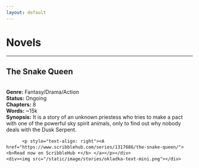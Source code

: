 ```yaml
---
layout: default
---
```


<h1>Novels</h1>
<hr>

<div class="novel-container"><div class="novel-left-sidebar">
    <div>  <h2>The Snake Queen</h2><br>
          <b>Genre:</b> Fantasy/Drama/Action<br>
          <b>Status:</b> Ongoing<br>
          <b>Chapters:</b> 8<br>
          <b>Words:</b> ~15k<br>
          <b>Synopsis:</b> It is a story of an unknown priestess who tries to make a pact with one of the powerful sky spirit animals, only to find out why nobody deals with the Dusk Serpent.<br>

          <p style="text-align: right"><A href="https://www.scribblehub.com/series/1317686/the-snake-queen/"><b>Read now on ScribbleHub ➤</b> </a></p></div>
    <div><img src="/static/image/stories/okladka-text-mini.png"></div>
</div></div>
